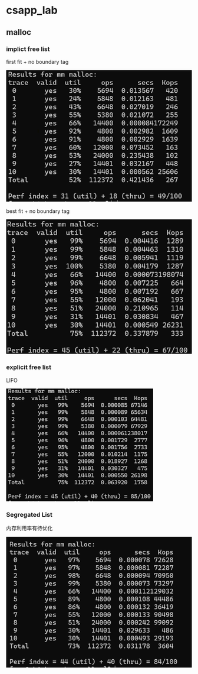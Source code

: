 # csapp_lab

## malloc

### implict free list

first fit + no boundary tag

![image-20240519212506665](Image/image-20240519212506665.png)

best fit + no boundary tag

![image-20240522234136688](Image/image-20240522234136688.png)

### explicit free list

LIFO

![屏幕截图 2024-06-03 000322](Image/2024-06-03-000322.png)

### Segregated List

内存利用率有待优化

![image-20240623102447981](Image/image-20240623102447981.png)